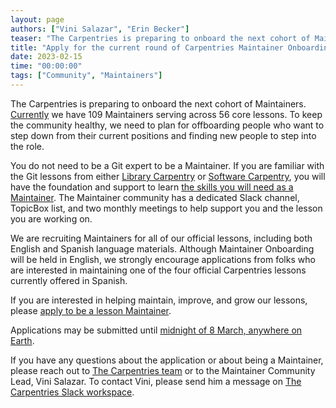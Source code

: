 ```yaml
---
layout: page
authors: ["Vini Salazar", "Erin Becker"]
teaser: "The Carpentries is preparing to onboard the next cohort of Maintainers. Applications due March 8th."
title: "Apply for the current round of Carpentries Maintainer Onboarding!"
date: 2023-02-15
time: "00:00:00"
tags: ["Community", "Maintainers"]
---
```


The Carpentries is preparing to onboard the next cohort of Maintainers.
[Currently](https://github.com/carpentries/maintainer-RFCs/issues/11) we have 109 Maintainers serving across 56 core lessons. To keep the community 
healthy, we need to plan for offboarding people who want to step down from their current positions and finding new people to step into the role.

You do not need to be a Git expert to be a Maintainer. If you are familiar with the Git lessons from either 
[Library Carpentry](https://librarycarpentry.org/lc-git/) or [Software Carpentry](https://swcarpentry.github.io/git-novice/), 
you will have the foundation and support to learn [the skills you will need as a Maintainer](https://www.youtube.com/watch?v=uvWhSYBkZJ0). 
The Maintainer community has a dedicated Slack channel, TopicBox list, and two monthly meetings to help support you and the lesson you are working on.

We are recruiting Maintainers for all of our official lessons, including both English and Spanish language materials. Although Maintainer Onboarding will 
be held in English, we strongly encourage applications from folks who are interested in maintaining one of the four official Carpentries lessons currently 
offered in Spanish.

If you are interested in helping maintain, improve, and grow our lessons, please 
[apply to be a lesson Maintainer](https://docs.google.com/forms/d/1vqkjrEvic6TJwCAx918T-_x5zFMVwqaiDjI8HnK1wZk).

Applications may be submitted until 
[midnight of 8 March, anywhere on Earth](https://www.timeanddate.com/worldclock/fixedtime.html?iso=20230301T235959&p1=3399).

If you have any questions about the application or about being a Maintainer, please reach out to [The Carpentries team](team@carpentries.org) or to the 
Maintainer Community Lead, Vini Salazar.
To contact Vini, please send him a message on [The Carpentries Slack workspace](https://swc-slack-invite.herokuapp.com/).
